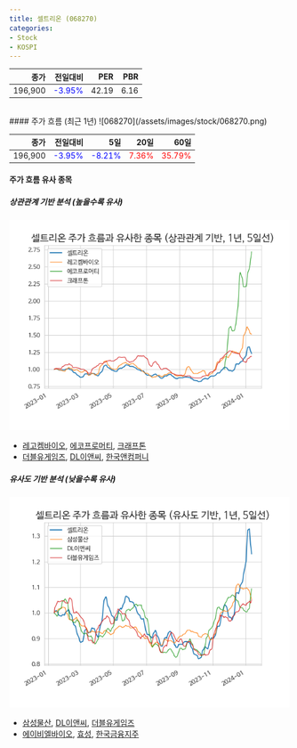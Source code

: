 ```yaml
---
title: 셀트리온 (068270)
categories:
- Stock
- KOSPI
---
```


|종가|전일대비|PER|PBR|
|---:|-------:|--:|---:|
|196,900|<span style="color: blue">-3.95%</span>|42.19|6.16|

<!-- more -->
<br>
#### 주가 흐름 (최근 1년)
![068270](/assets/images/stock/068270.png)

|종가|전일대비|5일|20일|60일|
|---:|-------:|--:|---:|---:|
|196,900|<span style="color: blue">-3.95%</span>|<span style="color: blue">-8.21%</span>|<span style="color: red">7.36%</span>|<span style="color: red">35.79%</span>|

<!-- more -->

#### 주가 흐름 유사 종목

##### 상관관계 기반 분석 (높을수록 유사)
![068270](/assets/images/stock/068270_corr.png)
- [레고켐바이오](/141080/), [에코프로머티](/450080/), [크래프톤](/259960/)
- [더블유게임즈](/192080/), [DL이앤씨](/375500/), [한국앤컴퍼니](/000240/)

##### 유사도 기반 분석 (낮을수록 유사)	
![068270](/assets/images/stock/068270_sim.png)
- [삼성물산](/028260/), [DL이앤씨](/375500/), [더블유게임즈](/192080/)
- [에이비엘바이오](/298380/), [효성](/004800/), [한국금융지주](/071050/)